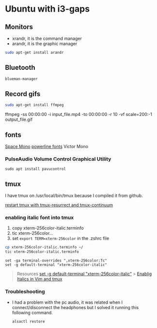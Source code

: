 # Ubuntu with i3-gaps

## Monitors

- xrandr, it is the command manager
- arandr, it is the graphic manager

```sh
sudo apt-get install arandr
```

## Bluetooth

```sh
blueman-manager
```

## Record gifs

```bash
sudo apt-get install ffmpeg
```

ffmpeg -ss 00:00:00 -i input_file.mp4 -to 00:00:00 -r 10 -vf scale=200:-1 output_file.gif

## fonts

[Space Mono](https://fonts.google.com/specimen/Space+Mono)
[powerline fonts](https://github.com/powerline/fonts)
Victor Mono

### PulseAudio Volume Control Graphical Utility

```
sudo apt install pavucontrol
```

## tmux

I have tmux on /usr/local/bin/tmux because I compiled it from github.

[restart tmux with tmux-resurrect and tmux-continuum](https://www.rockyourcode.com/how-to-start-and-restore-tmux-sessions-automatically-with-tmux-continuum/)

### enabling italic font into tmux

1. copy xterm-256color-italic.terminfo
2. tic xterm-256color...
3. set `export TERM=xterm-256color` in the .zshrc file

```bash
cp xterm-256color-italic.terminfo ~/
tic xterm-256color-italic.terminfo
```

```tmux
set -ga terminal-overrides ",xterm-256color:Tc"
set -g default-terminal "xterm-256color-italic"
```

> Resources
> [set -g default-terminal "xterm-256color-italic"](https://hi.imnhan.com/posts/enable-italic-text-vim-tmux-gnome-terminal/) > [Enablig Italics in Vim and tmux](https://rsapkf.xyz/blog/enabling-italics-vim-tmux)

### Troubleshooting

- I had a problem with the pc audio, it was related when I connect/disconnect
  the headphones but I solved it running this following command.

  ```sh
  alsactl restore
  ```
